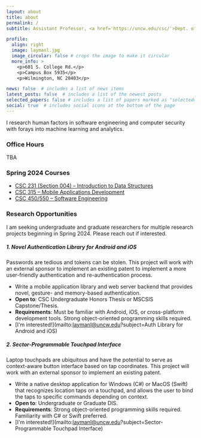 ```yaml
---
layout: about
title: about
permalink: /
subtitle: Assistant Professor, <a href='https://uncw.edu/csc/'>Dept. of Computer Science</a>, <a href="https://www.uncw.edu/">UNCW</a>. 

profile:
  align: right
  image: laymanl.jpg
  image_circular: false # crops the image to make it circular
  more_info: >
    <p>601 S. College Rd.</p>
    <p>Campus Box 5935</p>
    <p>Wilmington, NC 28403</p>

news: false  # includes a list of news items
latest_posts: false  # includes a list of the newest posts
selected_papers: false # includes a list of papers marked as "selected={true}"
social: true  # includes social icons at the bottom of the page
---
```


I research human factors in software engineering and computer security with forays into machine learning and analytics.

<!-- # Teaching -->

### Office Hours
TBA

### Spring 2024 Courses
- [CSC 231 (Section 004) &ndash; Introduction to Data Structures](https://uncw.instructure.com/courses/77272)
- [CSC 315 &ndash; Mobile Applications Development](https://uncw.instructure.com/courses/77305)
- [CSC 450/550 &ndash; Software Engineering](https://uncw.instructure.com/courses/77262)


<!-- 
### Previous
- CSC 231 &ndash; Introduction to Data Structures
- CSC 242 &ndash; Computer Organization
- CSC 315 &ndash; Mobile Applications Development
- CSC 475/591 &ndash; Engineering Secure Software 
- [CSC 351 &ndash; Applied Software Securty](https://uncw.instructure.com/courses/63301)
- [CSC 450/550 &ndash; Software Engineering](https://uncw.instructure.com/courses/67153)
-->

### Research Opportunities
I am seeking undergraduate and graduate researchers for multiple research projects beginning in Spring 2024. Please reach out if interested.

<!-- ##### 1. Visual Assistant for Git in VSCode
The learning curve for proper git usage is steep, but a visual representation of git state and next steps can help. 
- Conduct research with students on difficulties in learning the git platform.
- Implement a Visual Studio Code plugin to visualize the state of git repos and provide recommendations.
- **Requirements**: minimum 3.2 GPA and junior or higher standing, strong programming skills. Experience with JavaScript preferred.
- [I'm interested!](mailto:laymanl@uncw.edu?subject=Visual Assistant for Git) -->

<!-- ##### 1. Coastal Eco Explorer Mobile App Development
The [Coastal Eco Explorer](https://uncw.edu/academics/colleges/wce/partnerships-centers/coastal-eco-explorer/) ([Android](https://play.google.com/store/apps/details?id=edu.uncwrf.coastalecoexplorer&hl=en_US&gl=US), [iOS](https://apps.apple.com/us/app/coastal-eco-explorer/id1500638322)) is UNCW's first homegrown app. It is a cross-platform mobile application that delivers educational information about Carolina Beach State Park and Fort Fisher State Recreation Area. This project will update the app's functionality.
- **<span>$</span><span>$</span><span>$</span> Paid opportunity <span>$</span><span>$</span><span>$</span>**
- Contribute to a published, downloaded piece of software and learn about app publishing.
- Implement best software development practices.
- **Requirements**: Experience with Flutter and strong object-oriented programming skills are required.
- [I'm interested!](mailto:laymanl@uncw.edu?subject=Coastal Eco Explorer) -->

<!-- ##### 2. Trust in AI-Assisted Coding
LLMs like ChatGPT can generate code, but should we trust the results or sharing our data?
- Systematically identify the limits of code-generation LLMs in software coding and testing tasks.
- Conduct studies with programmers to discover LLM usage patterns and limitations.
- **Requirements**: minimum 3.2 GPA and junior or higher standing, strong Python skills 
- [I'm interested!](mailto:laymanl@uncw.edu?subject=Trust in AI-Assisted Coding) -->

<!-- ##### 3. Performance Impact of Cybersecurity Tool UI Design
How does the design (color, audio, interruption) of cybersecurity alarm system UIs impact analyst performance?
- Conduct studies of humans performing a cybersecurity task and capture their physiological outputs, including eye tracking and GSR.
- **Requirements**: minimum 3.2 GPA and junior or higher standing, strong programming skills, experience in JavaScript or React/Electron development.
- [I'm interested!](mailto:laymanl@uncw.edu?subject=Impact of Cyber UI Design) -->


##### 1. Novel Authentication Library for Android and iOS
Passwords are tedious and tokens can be stolen. This project will work with an external sponsor to implement an existing patent to implement a more user-friendly authentication and re-authentication process.
- Write a mobile application library and web server backend that provides novel, gesture- and memory-based authentication.
- **Open to**: CSC Undergraduate Honors Thesis or MSCSIS Capstone/Thesis.
- **Requirements**: Must be familiar with Android, iOS, or cross-platform development tools. Strong object-oriented programming skills required.
- [I'm interested!](mailto:laymanl@uncw.edu?subject=Auth Library for Android and iOS)

##### 2. Sector-Programmable Touchpad Interface
Laptop touchpads are ubiquitous and have the potential to serve as context-aware button interface based on tap coordinates. This project will work with an external sponsor to implement an existing patent.
- Write a native desktop application for Windows (C#) or MacOS (Swift) that recognizes location taps on a touchpad, and allows the user to bind the taps to specific commands depending on context.
- **Open to**: Undergraduate or Graduate DIS.
- **Requirements**: Strong object-oriented programming skills required. Familiarity with C# or Swift preferred.
- [I'm interested!](mailto:laymanl@uncw.edu?subject=Sector-Programmable Touchpad Interface)
